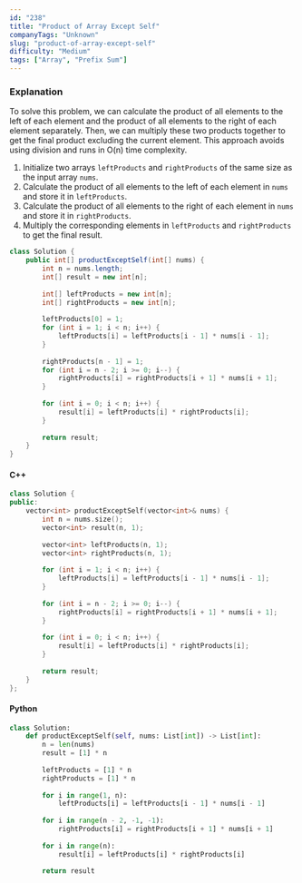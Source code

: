 ```yaml
---
id: "238"
title: "Product of Array Except Self"
companyTags: "Unknown"
slug: "product-of-array-except-self"
difficulty: "Medium"
tags: ["Array", "Prefix Sum"]
---
```


### Explanation

To solve this problem, we can calculate the product of all elements to the left of each element and the product of all elements to the right of each element separately. Then, we can multiply these two products together to get the final product excluding the current element. This approach avoids using division and runs in O(n) time complexity.

1. Initialize two arrays `leftProducts` and `rightProducts` of the same size as the input array `nums`.
2. Calculate the product of all elements to the left of each element in `nums` and store it in `leftProducts`.
3. Calculate the product of all elements to the right of each element in `nums` and store it in `rightProducts`.
4. Multiply the corresponding elements in `leftProducts` and `rightProducts` to get the final result.

```java
class Solution {
    public int[] productExceptSelf(int[] nums) {
        int n = nums.length;
        int[] result = new int[n];
        
        int[] leftProducts = new int[n];
        int[] rightProducts = new int[n];
        
        leftProducts[0] = 1;
        for (int i = 1; i < n; i++) {
            leftProducts[i] = leftProducts[i - 1] * nums[i - 1];
        }
        
        rightProducts[n - 1] = 1;
        for (int i = n - 2; i >= 0; i--) {
            rightProducts[i] = rightProducts[i + 1] * nums[i + 1];
        }
        
        for (int i = 0; i < n; i++) {
            result[i] = leftProducts[i] * rightProducts[i];
        }
        
        return result;
    }
}
```

#### C++
```cpp
class Solution {
public:
    vector<int> productExceptSelf(vector<int>& nums) {
        int n = nums.size();
        vector<int> result(n, 1);
        
        vector<int> leftProducts(n, 1);
        vector<int> rightProducts(n, 1);
        
        for (int i = 1; i < n; i++) {
            leftProducts[i] = leftProducts[i - 1] * nums[i - 1];
        }
        
        for (int i = n - 2; i >= 0; i--) {
            rightProducts[i] = rightProducts[i + 1] * nums[i + 1];
        }
        
        for (int i = 0; i < n; i++) {
            result[i] = leftProducts[i] * rightProducts[i];
        }
        
        return result;
    }
};
```

#### Python
```python
class Solution:
    def productExceptSelf(self, nums: List[int]) -> List[int]:
        n = len(nums)
        result = [1] * n
        
        leftProducts = [1] * n
        rightProducts = [1] * n
        
        for i in range(1, n):
            leftProducts[i] = leftProducts[i - 1] * nums[i - 1]
        
        for i in range(n - 2, -1, -1):
            rightProducts[i] = rightProducts[i + 1] * nums[i + 1]
        
        for i in range(n):
            result[i] = leftProducts[i] * rightProducts[i]
        
        return result
```